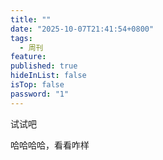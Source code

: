 ```yaml
---
title: ""
date: "2025-10-07T21:41:54+0800"
tags:
  - 周刊
feature:
published: true
hideInList: false
isTop: false
password: "1"
---
```

试试吧
<!--more-->
哈哈哈哈，看看咋样
